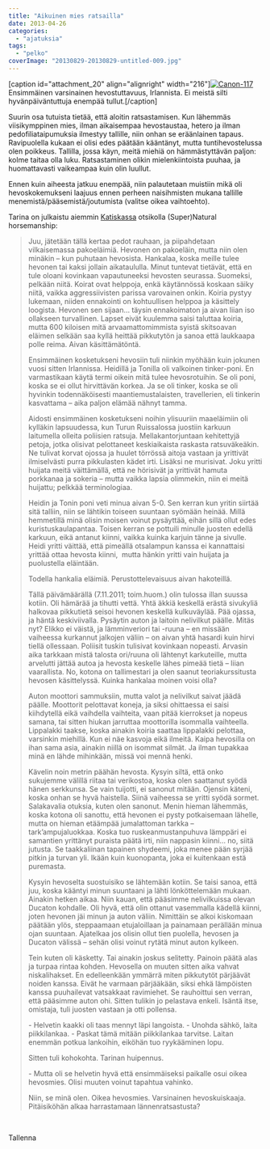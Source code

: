```yaml
---
title: "Aikuinen mies ratsailla"
date: 2013-04-26
categories: 
  - "ajatuksia"
tags: 
  - "pelko"
coverImage: "20130829-20130829-untitled-009.jpg"
---
```


\[caption id="attachment\_20" align="alignright" width="216"\][![Canon-117](images/canon-117.jpg)](https://jagster.eksis.one/wp-content/uploads/canon-117.jpg) Ensimmäinen varsinainen hevostuttavuus, Irlannista. Ei meistä silti hyvänpäiväntuttuja enempää tullut.\[/caption\]

Suurin osa tutuista tietää, että aloitin ratsastamisen. Kun lähemmäs viisikymppinen mies, ilman aikaisempaa hevostaustaa, hetero ja ilman pedofiliataipumuksia ilmestyy tallille, niin onhan se eräänlainen tapaus. Ravipuolella kukaan ei olisi edes päätään kääntänyt, mutta tuntihevostelussa olen poikkeus. Tallilla, jossa käyn, meitä miehiä on hämmästyttävän paljon: kolme taitaa olla luku. Ratsastaminen olikin mielenkiintoista puuhaa, ja huomattavasti vaikeampaa kuin olin luullut.

<!--more-->

Ennen kuin aiheesta jatkuu enempää, niin palautetaan muistiin mikä oli hevoskokemukseni laajuus ennen perheen naisihmisten mukana tallille menemistä/pääsemistä/joutumista (valitse oikea vaihtoehto).

Tarina on julkaistu aiemmin [Katiskassa](http://www.katiska.eu) otsikolla (Super)Natural horsemanship:

> Juu, jätetään tällä kertaa pedot rauhaan, ja piipahdetaan vilkaisemassa pakoeläimiä. Hevonen on pakoeläin, mutta niin olen minäkin – kun puhutaan hevosista. Hankalaa, koska meille tulee hevonen tai kaksi jollain aikataululla. Minut tuntevat tietävät, että en tule oloani kovinkaan vapautuneeksi hevosten seurassa. Suomeksi, pelkään niitä. Koirat ovat helppoja, enkä käytännössä koskaan säiky niitä, vaikka aggressiivisten parissa varovainen onkin. Koiria pystyy lukemaan, niiden ennakointi on kohtuullisen helppoa ja käsittely loogista. Hevonen sen sijaan… täysin ennakoimaton ja aivan liian iso ollakseen turvallinen. Lapset eivät kuulemma saisi taluttaa koiria, mutta 600 kiloisen mitä arvaamattomimmista syistä skitsoavan eläimen selkään saa kyllä heittää pikkutytön ja sanoa että laukkaapa polle reima. Aivan käsittämätöntä.
> 
> Ensimmäinen kosketukseni hevosiin tuli niinkin myöhään kuin jokunen vuosi sitten Irlannissa. Heidillä ja Tonilla oli valkoinen tinker-poni. En varmastikaan käytä termi oikein mitä tulee hevosrotuihin. Se oli poni, koska se ei ollut hirvittävän korkea. Ja se oli tinker, koska se oli hyvinkin todennäköisesti maantiemustalaisten, travellerien, eli tinkerin kasvattama – aika paljon elämää nähnyt tamma.
> 
> Aidosti ensimmäinen kosketukseni noihin ylisuuriin maaeläimiin oli kylläkin lapsuudessa, kun Turun Ruissalossa juostiin karkuun laitumella olleita poliisien ratsuja. Mellakantorjuntaan kehitettyjä petoja, jotka olisivat pelottaneet keskiaikaista raskasta ratsuväkeäkin. Ne tulivat korvat ojossa ja huulet törrössä aitoja vastaan ja yrittivät ilmiselvästi purra pikkulasten kädet irti. Lisäksi ne murisivat. Joku yritti huijata meitä väittämällä, että ne hörisivät ja yrittivät hamuta porkkanaa ja sokeria – mutta vaikka lapsia olimmekin, niin ei meitä huijattu; pelkkää terminologiaa.
> 
> Heidin ja Tonin poni veti minua aivan 5-0. Sen kerran kun yritin siirtää sitä talliin, niin se lähtikin toiseen suuntaan syömään heinää. Millä hemmetillä minä olisin moisen voinut pysäyttää, eihän sillä ollut edes kuristuskaulapantaa. Toisen kerran se pottuili minulle juosten edellä karkuun, eikä antanut kiinni, vaikka kuinka karjuin tänne ja sivulle. Heidi yritti väittää, että pimeällä otsalampun kanssa ei kannattaisi yrittää ottaa hevosta kiinni,  mutta hänkin yritti vain huijata ja puolustella eläintään.
> 
> Todella hankalia eläimiä. Perustottelevaisuus aivan hakoteillä.
> 
> Tällä päivämäärällä (7.11.2011; toim.huom.) olin tulossa illan suussa kotiin. Oli hämärää ja tihutti vettä. Yhtä äkkiä keskellä erästä sivukyliä halkovaa pikkutietä seisoi hevonen keskellä kulkuväylää. Pää ojassa, ja häntä keskiviivalla. Pysäytin auton ja laitoin nelivilkut päälle. Mitäs nyt? Elikko ei väistä, ja lämminveriori tai -ruuna – en missään vaiheessa kurkannut jalkojen väliin – on aivan yhtä hasardi kuin hirvi tiellä ollessaan. Poliisit tuskin tulisivat kovinkaan nopeasti. Arvasin aika tarkkaan mistä talosta ori/ruuna oli lähtenyt karkuteille, mutta arvelutti jättää autoa ja hevosta keskelle lähes pimeää tietä – liian vaarallista. No, kotona on tallimestari ja olen saanut teoriakurssitusta hevosen käsittelyssä. Kuinka hankalaa moinen voisi olla?
> 
> Auton moottori sammuksiin, mutta valot ja nelivilkut saivat jäädä päälle. Moottorit pelottavat koneja, ja siksi ohittaessa ei saisi kiihdytellä eikä vaihdella vaihteita, vaan pitää kierrokset ja nopeus samana, tai sitten hiukan jarruttaa moottorilla isommalla vaihteella. Lippalakki taakse, koska ainakin koiria saattaa lippalakki pelottaa, varsinkin miehillä. Kun ei näe kasvoja eikä ilmeitä. Kaipa hevosilla on ihan sama asia, ainakin niillä on isommat silmät. Ja ilman tupakkaa minä en lähde mihinkään, missä voi mennä henki.
> 
> Kävelin noin metrin päähän hevosta. Kysyin siltä, että onko sukujemme välillä riitaa tai verikostoa, koska olen saattanut syödä hänen serkkunsa. Se vain tuijotti, ei sanonut mitään. Ojensin käteni, koska onhan se hyvä haistella. Siinä vaiheessa se yritti syödä sormet. Salakavalia otuksia, kuten olen sanonut. Menin hieman lähemmäs, koska kotona oli sanottu, että hevonen ei pysty potkaisemaan lähelle, mutta on hieman etäämpää jumalattoman tarkka – tark’ampujaluokkaa. Koska tuo ruskeanmustanpuhuva lämppäri ei samantien yrittänyt puraista päätä irti, niin nappasin kiinni… no, siitä jutusta. Se taakkaliinan tapainen shydeemi, joka menee pään syrjää pitkin ja turvan yli. Ikään kuin kuonopanta, joka ei kuitenkaan estä puremasta.
> 
> Kysyin hevoselta suostuisiko se lähtemään kotiin. Se taisi sanoa, että juu, koska kääntyi minun suuntaani ja lähti lönköttelemään mukaan. Ainakin hetken aikaa. Niin kauan, että pääsimme nelivilkuissa olevan Ducaton kohdalle. Oli hyvä, että olin ottanut vasemmalla kädellä kiinni, joten hevonen jäi minun ja auton väliin. Nimittäin se alkoi kiskomaan päätään ylös, steppaamaan etujaloillaan ja painamaan perällään minua ojan suuntaan. Ajatelkaa jos olisin ollut tien puolella, hevosen ja Ducaton välissä – sehän olisi voinut rytätä minut auton kylkeen.
> 
> Tein kuten oli käsketty. Tai ainakin joskus selitetty. Painoin päätä alas ja turpaa rintaa kohden. Hevosella on muuten sitten aika vahvat niskalihakset. En edelleenkään ymmärrä miten pikkutytöt pärjäävät noiden kanssa. Eivät he varmaan pärjääkään, siksi ehkä lämpöisten kanssa puuhailevat vatsakkaat ravimiehet. Se rauhoittui sen verran, että pääsimme auton ohi. Sitten tulikin jo pelastava enkeli. Isäntä itse, omistaja, tuli juosten vastaan ja otti pollensa.
> 
> \- Helvetin kaakki oli taas mennyt läpi langoista. - Unohda sähkö, laita piikkilankaa. - Paskat tämä mitään piikkilankaa tarvitse. Laitan enemmän potkua lankoihin, eiköhän tuo ryykääminen lopu.
> 
> Sitten tuli kohokohta. Tarinan huipennus.
> 
> \- Mutta oli se helvetin hyvä että ensimmäiseksi paikalle osui oikea hevosmies. Olisi muuten voinut tapahtua vahinko.
> 
> Niin, se minä olen. Oikea hevosmies. Varsinainen hevoskuiskaaja. Pitäisiköhän alkaa harrastamaan lännenratsastusta?

 

Tallenna
